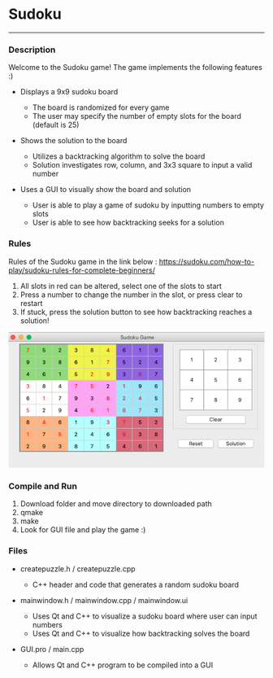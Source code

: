 # Sudoku
-----
### Description
Welcome to the Sudoku game! The game implements the following features :)

* Displays a 9x9 sudoku board

  * The board is randomized for every game
  * The user may specify the number of empty slots for the board (default is 25)
  
* Shows the solution to the board

  * Utilizes a backtracking algorithm to solve the board 
  * Solution investigates row, column, and 3x3 square to input a valid number

* Uses a GUI to visually show the board and solution

  * User is able to play a game of sudoku by inputting numbers to empty slots
  * User is able to see how backtracking seeks for a solution
  
### Rules
Rules of the Sudoku game in the link below :
https://sudoku.com/how-to-play/sudoku-rules-for-complete-beginners/ 

  1) All slots in red can be altered, select one of the slots to start
  2) Press a number to change the number in the slot, or press clear to restart
  3) If stuck, press the solution button to see how backtracking reaches a solution!
 
![](Images/Example.png)

### Compile and Run
  1) Download folder and move directory to downloaded path
  2) qmake 
  3) make
  4) Look for GUI file and play the game :)
  
### Files
* createpuzzle.h / createpuzzle.cpp

  * C++ header and code that generates a random sudoku board

* mainwindow.h / mainwindow.cpp / mainwindow.ui

  * Uses Qt and C++ to visualize a sudoku board where user can input numbers 
  * Uses Qt and C++ to visualize how backtracking solves the board 
  
* GUI.pro / main.cpp

  * Allows Qt and C++ program to be compiled into a GUI
  
